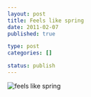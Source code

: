 ```yaml
--- 
layout: post
title: Feels like spring
date: 2011-02-07
published: true

type: post
categories: []

status: publish
---
```


![feels like spring](http://media.eick.us/2011/02/image.png)
